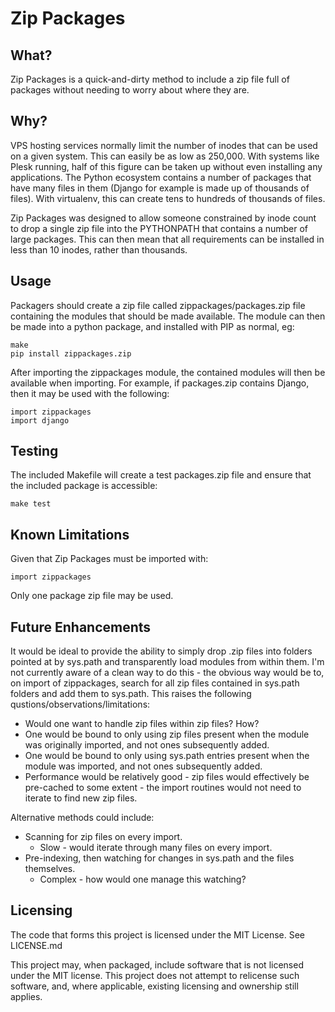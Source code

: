 Zip Packages
============

What?
-----

Zip Packages is a quick-and-dirty method to include a zip file full of packages 
without needing to worry about where they are.

Why?
----

VPS hosting services normally limit the number of inodes that can be used on a
given system. This can easily be as low as 250,000. With systems like Plesk
running, half of this figure can be taken up without even installing any
applications. The Python ecosystem contains a number of packages that have many
files in them (Django for example is made up of thousands of files). With
virtualenv, this can create tens to hundreds of thousands of files.

Zip Packages was designed to allow someone constrained by inode count to drop a
single zip file into the PYTHONPATH that contains a number of large packages.
This can then mean that all requirements can be installed in less than 10
inodes, rather than thousands.

Usage
-----

Packagers should create a zip file called zippackages/packages.zip file
containing the modules that should be made available. The module can then be
made into a python package, and installed with PIP as normal, eg:

	make
	pip install zippackages.zip

After importing the zippackages module, the contained modules will then be
available when importing. For example, if packages.zip contains Django, then it
may be used with the following:

	import zippackages
	import django

Testing
-------

The included Makefile will create a test packages.zip file and ensure that the
included package is accessible:

	make test

Known Limitations
-----------------

Given that Zip Packages must be imported with:

	import zippackages

Only one package zip file may be used.

Future Enhancements
-------------------

It would be ideal to provide the ability to simply drop .zip files into
folders pointed at by sys.path and transparently load modules from within
them. I'm not currently aware of a clean way to do this - the obvious way
would be to, on import of zippackages, search for all zip files contained in
sys.path folders and add them to sys.path. This raises the following
qustions/observations/limitations:

 -  Would one want to handle zip files within zip files? How?
 -  One would be bound to only using zip files present when the module was
	originally imported, and not ones subsequently added.
 -  One would be bound to only using sys.path entries present when the
	module was imported, and not ones subsequently added.
 -  Performance would be relatively good - zip files would effectively be
	pre-cached to some extent - the import routines would not need to
	iterate to find new zip files.

Alternative methods could include:

 -  Scanning for zip files on every import.
     -  Slow - would iterate through many files on every import.
 -  Pre-indexing, then watching for changes in sys.path and the files
	themselves.
	 -  Complex - how would one manage this watching?

Licensing
---------

The code that forms this project is licensed under the MIT License. See
LICENSE.md

This project may, when packaged, include software that is not licensed under
the MIT license. This project does not attempt to relicense such software, and,
where applicable, existing licensing and ownership still applies.
